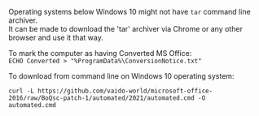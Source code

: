 Operating systems below Windows 10 might not have `tar` command line archiver.  
It can be made to download the 'tar' archiver via Chrome or any other browser and use it that way.  

To mark the computer as having Converted MS Office:  
`ECHO Converted > "%ProgramData%\ConversionNotice.txt"`

To download from command line on Windows 10 operating system:
```
curl -L https://github.com/vaido-world/microsoft-office-2016/raw/BoQsc-patch-1/automated/2021/automated.cmd -O
automated.cmd
```
